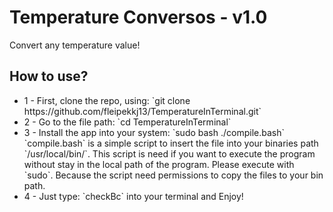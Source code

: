 <h1>Temperature Conversos - v1.0</h1>
<p>Convert any temperature value!</p>

<h2>How to use?</h2>

<ul>
  <li>
      1 - First, clone the repo, using: `git clone https://github.com/fleipekkj13/TemperatureInTerminal.git`
  </li>
  <li>
      2 - Go to the file path: `cd TemperatureInTerminal`
  </li>
  <li>
    3 - Install the app into your system: `sudo bash ./compile.bash`
    `compile.bash` is a simple script to insert the file into your binaries path `/usr/local/bin/`. This script is need if you want to execute the program without stay in the local path of the program. Please execute with `sudo`. Because the script need permissions to copy the files to your bin path.
  </li>
  <li>
    4 - Just type: `checkBc` into your terminal and Enjoy!    
  </li>
</ul>


